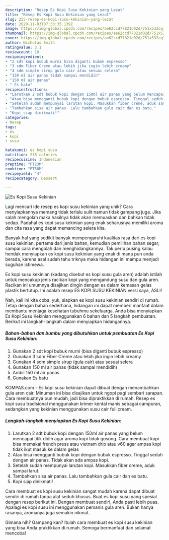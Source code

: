 ```yaml
---
description: "Resep Es Kopi Susu Kekinian yang Lezat"
title: "Resep Es Kopi Susu Kekinian yang Lezat"
slug: 255-resep-es-kopi-susu-kekinian-yang-lezat
date: 2020-11-03T07:33:35.139Z
image: https://img-global.cpcdn.com/recipes/ae62ccd77821d02d/751x532cq70/es-kopi-susu-kekinian-foto-resep-utama.jpg
thumbnail: https://img-global.cpcdn.com/recipes/ae62ccd77821d02d/751x532cq70/es-kopi-susu-kekinian-foto-resep-utama.jpg
cover: https://img-global.cpcdn.com/recipes/ae62ccd77821d02d/751x532cq70/es-kopi-susu-kekinian-foto-resep-utama.jpg
author: Nicholas Smith
ratingvalue: 3.1
reviewcount: 10
recipeingredient:
- "2 sdt kopi bubuk murni bisa diganti bubuk espresso"
- "3 sdm Fiber Creme atau lebih jika ingin lebih creamy"
- "4 sdm simple sirup gula cair atau sesuai selera"
- "150 ml air panas tidak sampai mendidih"
- "150 ml air panas"
- " Es batu"
recipeinstructions:
- "Larutkan 2 sdt bubuk kopi dengan 150ml air panas yang belum mencapai titik didih agar aroma kopi tidak gosong. Cara membuat kopi bisa memakai french press atau vietnam drip atau v60 agar ampas kopi tidak ikut masuk ke dalam gelas"
- "Atau bisa mengganti bubuk kopi dengan bubuk espresso. Tinggal seduh dengan air panas. Tidak akan ada ampas kopi."
- "Setelah sudah mempunyai larutan kopi. Masukkan fiber creme, aduk sampai larut."
- "Tambahkan sisa air panas. Lalu tambahkan gula cair dan es batu."
- "Kopi siap dinikmati!"
categories:
- Resep
tags:
- es
- kopi
- susu

katakunci: es kopi susu 
nutrition: 238 calories
recipecuisine: Indonesian
preptime: "PT23M"
cooktime: "PT58M"
recipeyield: "4"
recipecategory: Dessert

---
```



![Es Kopi Susu Kekinian](https://img-global.cpcdn.com/recipes/ae62ccd77821d02d/751x532cq70/es-kopi-susu-kekinian-foto-resep-utama.jpg)

Lagi mencari ide resep es kopi susu kekinian yang unik? Cara menyiapkannya memang tidak terlalu sulit namun tidak gampang juga. Jika salah mengolah maka hasilnya tidak akan memuaskan dan bahkan tidak sedap. Padahal es kopi susu kekinian yang enak seharusnya memiliki aroma dan cita rasa yang dapat memancing selera kita.

Banyak hal yang sedikit banyak mempengaruhi kualitas rasa dari es kopi susu kekinian, pertama dari jenis bahan, kemudian pemilihan bahan segar, sampai cara mengolah dan menghidangkannya. Tak perlu pusing kalau hendak menyiapkan es kopi susu kekinian yang enak di mana pun anda berada, karena asal sudah tahu triknya maka hidangan ini mampu menjadi suguhan istimewa.

Es kopi susu kekinian (kadang disebut es kopi susu gula aren) adalah istilah untuk mencakup jenis racikan kopi yang mengandung susu dan gula aren. Racikan ini umumnya disajikan dingin dengan es dalam kemasan gelas plastik bertutup. Ini adalah resep ES KOPI SUSU KEKINIAN versi saya, ASLI!


Nah, kali ini kita coba, yuk, siapkan es kopi susu kekinian sendiri di rumah. Tetap dengan bahan sederhana, hidangan ini dapat memberi manfaat dalam membantu menjaga kesehatan tubuhmu sekeluarga. Anda bisa menyiapkan Es Kopi Susu Kekinian menggunakan 6 bahan dan 5 langkah pembuatan. Berikut ini langkah-langkah dalam menyiapkan hidangannya.

<!--inarticleads1-->

##### Bahan-bahan dan bumbu yang dibutuhkan untuk pembuatan Es Kopi Susu Kekinian:

1. Gunakan 2 sdt kopi bubuk murni (bisa diganti bubuk espresso)
1. Gunakan 3 sdm Fiber Creme atau lebih jika ingin lebih creamy
1. Gunakan 4 sdm simple sirup (gula cair) atau sesuai selera
1. Gunakan 150 ml air panas (tidak sampai mendidih)
1. Ambil 150 ml air panas
1. Gunakan  Es batu


KOMPAS.com - Es kopi susu kekinian dapat dibuat dengan menambahkan gula aren cair. Minuman ini bisa disajikan untuk ngopi pagi sembari sarapan. Cara membuatnya pun mudah, jadi bisa dipraktikkan di rumah. Resep es kopi susu tradisional menggunakan krimer kental manis sebagai campuran, sedangkan yang kekinian menggunakan susu cair full cream. 

<!--inarticleads2-->

##### Langkah-langkah menyiapkan Es Kopi Susu Kekinian:

1. Larutkan 2 sdt bubuk kopi dengan 150ml air panas yang belum mencapai titik didih agar aroma kopi tidak gosong. Cara membuat kopi bisa memakai french press atau vietnam drip atau v60 agar ampas kopi tidak ikut masuk ke dalam gelas
1. Atau bisa mengganti bubuk kopi dengan bubuk espresso. Tinggal seduh dengan air panas. Tidak akan ada ampas kopi.
1. Setelah sudah mempunyai larutan kopi. Masukkan fiber creme, aduk sampai larut.
1. Tambahkan sisa air panas. Lalu tambahkan gula cair dan es batu.
1. Kopi siap dinikmati!


Cara membuat es kopi susu kekinian sangat mudah karena dapat dibuat sendiri di rumah tanpa alat seduh khusus. Buat es kopi susu yang spesial dengan resep berikut ini. Dengan membuat sendiri, Anda pasti lebih puas. Apalagi es kopi susu ini menggunakan pemanis gula aren. Bukan hanya rasanya, aromanya juga semakin nikmat. 

Gimana nih? Gampang kan? Itulah cara membuat es kopi susu kekinian yang bisa Anda praktikkan di rumah. Semoga bermanfaat dan selamat mencoba!
